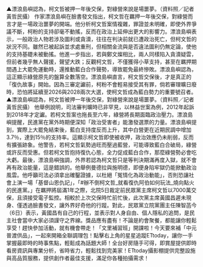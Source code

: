 ▲漂浪島嶼認為，柯文哲被押一年後交保，對綠營來說是場噩夢。（資料照／記者黃哲民攝）
作家漂浪島嶼在臉書發文指出，柯文哲在羈押一年後交保，對綠營而言才是一場政治噩夢的開端。他分析柯文哲案情複雜，罪證並未明確，即使外界爭議不斷，柯粉的支持卻毫不動搖，反而在政治上延伸出更大的影響力。漂浪島嶼表示，一般政治人物若涉及圖利或貪瀆，往往在判決前就已遭政治死亡，但柯文哲的狀況不同。雖然已被起訴並求處重刑，但相關金流與是否違法圖利仍無定論，使他的支持基礎未被動搖。他進一步指出，若與鄭文燦相比，兩人同樣陷入貪瀆疑雲，但前者幾乎無人聲援，聲望大跌；反觀柯文哲，不僅獲得小草支持，甚至在羈押期間遇上大罷免運動時，還推動藍白合作聲勢，導致罷免最終慘敗。漂浪島嶼認為，這正顯示綠營原先的盤算全數落空。漂浪島嶼直言，柯文哲交保後，才是真正的「復仇故事」開始。因為三審定讞前，柯粉不會輕易接受其有罪，倘若審理曠日廢時，恐怕將延續至2026與2028兩次大選，使柯文哲成為藍白勢力的重要號召者。▲漂浪島嶼認為，柯文哲被押一年後交保，對綠營來說是場噩夢。（資料照／記者黃哲民攝）
他舉例說明，司法審判曠時已非罕見，以林益世案為例，2012年起訴到2018年才定讞。若柯文哲案也拖長至六年，綠營將長期面臨政治壓力。漂浪島嶼提醒，民進黨在黨外時期便深知「政治受害者」能激發選票的力量。漂浪島嶼提到，實際上大罷免結束後，藍白支持度反而上升，其中白營更在近期民調中增加3.7％，達到15％的支持率。這顯示柯文哲即使被收押，政治效應仍未削弱，反而有擴張跡象。他警告，若柯文哲氣勢過旺而壓過藍營，可能導致藍白合破局，綠營或許反而受惠。但若柯文哲抱持復仇心態，全力促成藍白合作，那麼綠營勢必會吃大虧。最後，漂浪島嶼強調，外界若認為柯文哲只是等判決期滿再度入獄，就不會再有政治能量，這是錯誤的。他舉例曼德拉與施明德，即便身陷牢獄仍能掀動政治風雲。他呼籲司法必須拿出確鑿證據，以杜絕「冤情化為政治動能」，否則恐讓社會上演一場「基督山恩仇記」，「#辦不倒柯文哲_就看復仇阿伯如何玩法_燒向點火的民進黨。」在羈押將屆滿1年之際，北院5日裁定前民眾黨主席柯文哲以7000萬交保，且須接受電子監控。相較於上次交保時忙前忙後，此次黨主席黃國昌遲未現身、僅透過臉書發文，讓外界好奇他的行蹤。對此，民眾黨立院黨團主任陳智菡今（6日）表示，黃國昌有自己的行程，並表示對人身自由、個人隱私的追問，是民主社會當中大家必須謹守之界線。獎品應有盡有！不論是約會聚餐，都能讓你輕鬆享受！趕快參加活動，就有機會帶走！「文里補習班」開課啦！今天要來補「中元普渡供品」，一起來開箱全聯調理包！點擊右上角的星星追蹤ETtoday，讓你一手掌握最即時的時事焦點，輕鬆成為話題大師！全台好房隨手可得，即賞屋提供即時看房資訊與專業分析，省時省力，輕鬆找到完美家！ETtoday攝影棚提供完整設施與高品質服務，提供創作者最佳支援，滿足你各種拍攝需求！